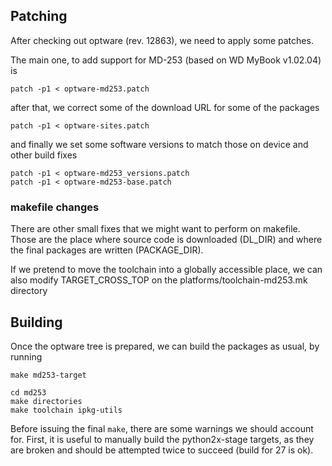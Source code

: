 
## Patching

After checking out optware (rev. 12863), we need to apply some patches.

The main one, to add support for MD-253 (based on WD MyBook v1.02.04) is

    patch -p1 < optware-md253.patch

after that, we correct some of the download URL for some of the packages

    patch -p1 < optware-sites.patch

and finally we set some software versions to match those on device and other build fixes

    patch -p1 < optware-md253_versions.patch
    patch -p1 < optware-md253-base.patch

### makefile changes

There are other small fixes that we might want to perform on makefile. Those are the place where source code is downloaded (DL_DIR) and where the final packages are written (PACKAGE_DIR).


If we pretend to move the toolchain into a globally accessible place, we can also modify TARGET_CROSS_TOP on the platforms/toolchain-md253.mk directory

## Building

Once the optware tree is prepared, we can build the packages as usual, by running

    make md253-target
    
    cd md253
    make directories
    make toolchain ipkg-utils

Before issuing the final `make`, there are some warnings we should account for. First, it is useful to manually build the python2x-stage targets, as they are broken and should be attempted twice to succeed (build for 27 is ok). 

